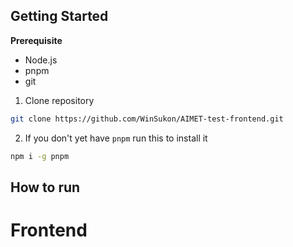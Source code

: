 ## Getting Started

**Prerequisite**

- Node.js
- pnpm
- git

1. Clone repository

```bash
git clone https://github.com/WinSukon/AIMET-test-frontend.git
```

2. If you don't yet have `pnpm` run this to install it

```bash
npm i -g pnpm
```

## How to run
# Frontend
